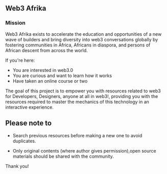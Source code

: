 ## Web3 Afrika

### Mission
Web3 Afrika exists to accelerate the education and opportunities of a new wave of builders and bring diversity into web3 conversations globally by fostering communities in Africa, Africans in diaspora, and persons of African descent from across the world.


If you're here:

+ You are interested in web3.0
+ You are curious and want to learn how it works
+ Have taken an online course or two

The goal of this project is to empower you with resources related to web3 for Developers, Designers, anyone at all in web3!, providing you with the resources required to master the mechanics of this technology in an interactive experience.

## Please note to

- Search previous resources before making a new one to avoid duplicates.

- Only original contents (where author gives permission),open source materials should be shared with the community.


Thank you!
